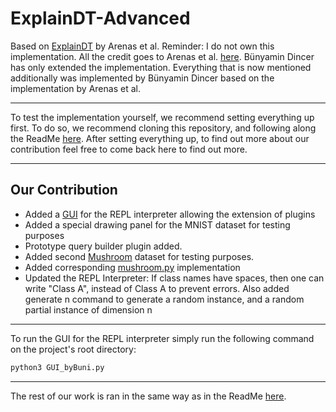# ExplainDT-Advanced

Based on [ExplainDT](https://github.com/DiegoEmilio01/A-Symbolic-Language-for-Interpreting-Decision-Trees) by Arenas et al.
Reminder: I do not own this implementation. All the credit goes to Arenas et al. [here](https://github.com/DiegoEmilio01/A-Symbolic-Language-for-Interpreting-Decision-Trees). Bünyamin Dincer has only extended the implementation. Everything that is now mentioned additionally was implemented by Bünyamin Dincer based on the implementation by Arenas et al.

---

To test the implementation yourself, we recommend setting everything up first. To do so, we recommend cloning this repository, and following along the ReadMe [here](https://github.com/DiegoEmilio01/A-Symbolic-Language-for-Interpreting-Decision-Trees). After setting everything up, to find out more about our contribution feel free to come back here to find out more.

---

## Our Contribution
- Added a [GUI](GUI_byBuni.py) for the REPL interpreter allowing the extension of plugins
- Added a special drawing panel for the MNIST dataset for testing purposes
- Prototype query builder plugin added.
- Added second [Mushroom](https://archive.ics.uci.edu/dataset/73/mushroom) dataset for testing purposes.
- Added corresponding [mushroom.py](mushroom.py) implementation
- Updated the REPL Interpreter: If class names have spaces, then one can write "Class A", instead of Class A to prevent errors. Also added generate n command to generate a random instance, and a random partial instance of dimension n

---

To run the GUI for the REPL interpreter simply run the following command on the project's root directory:

```sh
python3 GUI_byBuni.py
```

---

The rest of our work is ran in the same way as in the ReadMe [here](https://github.com/DiegoEmilio01/A-Symbolic-Language-for-Interpreting-Decision-Trees).
